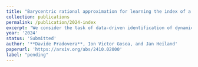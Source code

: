 ```yaml
---
title: "Barycentric rational approximation for learning the index of a dynamical system from limited data"
collection: publications
permalink: /publication/2024-index
excerpt: 'We consider the task of data-driven identification of dynamical systems, specifically for systems whose behavior at large frequencies is non-standard, as encoded by a non-trivial relative degree of the transfer function or, alternatively, a non-trivial index of a corresponding realization as a descriptor system. We develop novel surrogate modeling strategies that allow state-of-the-art rational approximation algorithms (e.g., AAA and vector fitting) to better handle data coming from such systems with non-trivial relative degree. Our contribution is twofold. On one hand, we describe a strategy to build rational surrogate models with prescribed relative degree, with the objective of mirroring the high-frequency behavior of the high-fidelity problem, when known. The surrogate model&apos;s desired degree is achieved through constraints on its barycentric coefficients, rather than through ad-hoc modifications of the rational form. On the other hand, we present a degree-identification routine that allows one to estimate the unknown relative degree of a system from low-frequency data. By identifying the degree of the system that generated the data, we can build a surrogate model that, in addition to matching the data well (at low frequencies), has enhanced extrapolation capabilities (at high frequencies). We showcase the effectiveness and robustness of the newly proposed method through a suite of numerical tests.'
year: '2024'
status: 'Submitted'
author: '**Davide Pradovera**, Ion Victor Gosea, and Jan Heiland'
paperurl: 'https://arxiv.org/abs/2410.02000'
label: "pending"
---
```


